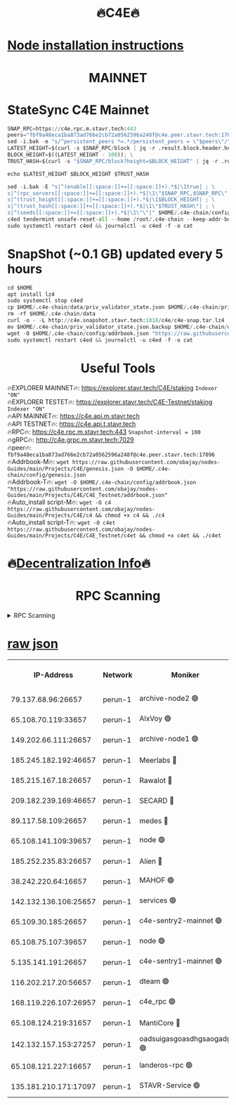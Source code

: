 <h1 align="center"> 🔥C4E🔥</h1>

[Node installation instructions](https://github.com/obajay/nodes-Guides/tree/main/Projects/C4E)
=

<h1 align="center"> MAINNET</h1>

# StateSync C4E Mainnet
```python
SNAP_RPC=https://c4e.rpc.m.stavr.tech:443
peers="fbf9a48eca1ba873ad766e2cb72a0562596a248f@c4e.peer.stavr.tech:17096"
sed -i.bak -e "s/^persistent_peers *=.*/persistent_peers = \"$peers\"/" $HOME/.c4e-chain/config/config.toml
LATEST_HEIGHT=$(curl -s $SNAP_RPC/block | jq -r .result.block.header.height); \
BLOCK_HEIGHT=$((LATEST_HEIGHT - 100)); \
TRUST_HASH=$(curl -s "$SNAP_RPC/block?height=$BLOCK_HEIGHT" | jq -r .result.block_id.hash)

echo $LATEST_HEIGHT $BLOCK_HEIGHT $TRUST_HASH

sed -i.bak -E "s|^(enable[[:space:]]+=[[:space:]]+).*$|\1true| ; \
s|^(rpc_servers[[:space:]]+=[[:space:]]+).*$|\1\"$SNAP_RPC,$SNAP_RPC\"| ; \
s|^(trust_height[[:space:]]+=[[:space:]]+).*$|\1$BLOCK_HEIGHT| ; \
s|^(trust_hash[[:space:]]+=[[:space:]]+).*$|\1\"$TRUST_HASH\"| ; \
s|^(seeds[[:space:]]+=[[:space:]]+).*$|\1\"\"|" $HOME/.c4e-chain/config/config.toml
c4ed tendermint unsafe-reset-all --home /root/.c4e-chain --keep-addr-book
sudo systemctl restart c4ed && journalctl -u c4ed -f -o cat
```
# SnapShot (~0.1 GB) updated every 5 hours
```python
cd $HOME
apt install lz4
sudo systemctl stop c4ed
cp $HOME/.c4e-chain/data/priv_validator_state.json $HOME/.c4e-chain/priv_validator_state.json.backup
rm -rf $HOME/.c4e-chain/data
curl -o - -L http://c4e.snapshot.stavr.tech:1018/c4e/c4e-snap.tar.lz4 | lz4 -c -d - | tar -x -C $HOME/.c4e-chain --strip-components 2
mv $HOME/.c4e-chain/priv_validator_state.json.backup $HOME/.c4e-chain/data/priv_validator_state.json
wget -O $HOME/.c4e-chain/config/addrbook.json "https://raw.githubusercontent.com/obajay/nodes-Guides/main/Projects/C4E/addrbook.json"
sudo systemctl restart c4ed && journalctl -u c4ed -f -o cat
```
 <h1 align="center"> Useful Tools</h1>

🔥EXPLORER MAINNET🔥:  https://explorer.stavr.tech/C4E/staking            `Indexer "ON"` \
🔥EXPLORER TESTET🔥:   https://explorer.stavr.tech/C4E-Testnet/staking     `Indexer "ON"` \
🔥API MAINNET🔥:       https://c4e.api.m.stavr.tech \
🔥API TESTNET🔥:       https://c4e.api.t.stavr.tech \
🔥RPC🔥:               https://c4e.rpc.m.stavr.tech:443                  `Snapshot-interval = 100` \
🔥gRPC🔥:              http://c4e.grpc.m.stavr.tech:7029 \
🔥peer🔥:              `fbf9a48eca1ba873ad766e2cb72a0562596a248f@c4e.peer.stavr.tech:17096` \
🔥Addrbook-M🔥:    ```wget https://raw.githubusercontent.com/obajay/nodes-Guides/main/Projects/C4E/genesis.json -O $HOME/.c4e-chain/config/genesis.json``` \
🔥Addrbook-T🔥:    ```wget -O $HOME/.c4e-chain/config/addrbook.json "https://raw.githubusercontent.com/obajay/nodes-Guides/main/Projects/C4E/C4E_Testnet/addrbook.json"``` \
🔥Auto_install script-M🔥: ```wget -O c4 https://raw.githubusercontent.com/obajay/nodes-Guides/main/Projects/C4E/c4 && chmod +x c4 && ./c4``` \
🔥Auto_install script-T🔥: ```wget -O c4et https://raw.githubusercontent.com/obajay/nodes-Guides/main/Projects/C4E/C4E_Testnet/c4et && chmod +x c4et && ./c4et```

🔥[Decentralization Info](https://github.com/obajay/StateSync-snapshots/tree/main/Projects/C4E/Decentralization)🔥
=

<h1 align="center"> RPC Scanning</h1>

<details>
<summary>RPC Scanning</summary>

<h2 align="center"> We scan nodes in real time every 4 hours. And we provide the final result of RPC endpoints.
We cannot influence the operation of these nodes in any way. </h2>


```python
If Voting Power is higher than 0 --> then the Node is a validator of the network and may be subject to attack and be a potential threat to the chain.
```
```python
We marked such validators with a red symbol
```

</details>

[raw json](https://rpc-check.c4e.stavr.tech/c4e/rpc-c4e-result.json)
=



<table><tr><th>IP-Address</th><th>Network</th><th>Moniker</th><th>Latest Block Height</th><th>Earliest Block Height</th><th>Catching Up</th><th>Tx Index</th><th>Voting Power</th><th>Scan Time</th></tr><tr><td>79.137.68.96:26657</td><td>perun-1</td><td>archive-node2 🟢</td><td>7658652</td><td>1</td><td>False</td><td>on</td><td>0</td><td>2024-03-19T23:09:44.850178700UTC</td></tr><tr><td>65.108.70.119:33657</td><td>perun-1</td><td>AlxVoy 🟢</td><td>7658654</td><td>1</td><td>False</td><td>on</td><td>0</td><td>2024-03-19T23:09:56.188850563UTC</td></tr><tr><td>149.202.66.111:26657</td><td>perun-1</td><td>archive-node1 🟢</td><td>7658656</td><td>1</td><td>False</td><td>on</td><td>0</td><td>2024-03-19T23:10:12.459586437UTC</td></tr><tr><td>185.245.182.192:46657</td><td>perun-1</td><td>Meerlabs 🔴</td><td>7658657</td><td>1051501</td><td>False</td><td>on</td><td>344615</td><td>2024-03-19T23:10:19.541230541UTC</td></tr><tr><td>185.215.167.18:26657</td><td>perun-1</td><td>Rawalot 🔴</td><td>7658659</td><td>1090501</td><td>False</td><td>on</td><td>450091</td><td>2024-03-19T23:10:30.348275788UTC</td></tr><tr><td>209.182.239.169:46657</td><td>perun-1</td><td>SECARD 🔴</td><td>7658656</td><td>2616101</td><td>False</td><td>off</td><td>749308</td><td>2024-03-19T23:10:07.792401924UTC</td></tr><tr><td>89.117.58.109:26657</td><td>perun-1</td><td>medes 🔴</td><td>7658659</td><td>2826001</td><td>False</td><td>off</td><td>891025</td><td>2024-03-19T23:10:25.991877324UTC</td></tr><tr><td>65.108.141.109:39657</td><td>perun-1</td><td>node 🟢</td><td>7658652</td><td>5303301</td><td>False</td><td>on</td><td>0</td><td>2024-03-19T23:09:47.212229731UTC</td></tr><tr><td>185.252.235.83:26657</td><td>perun-1</td><td>Alien 🔴</td><td>7658656</td><td>6502501</td><td>False</td><td>on</td><td>648215</td><td>2024-03-19T23:10:12.762696225UTC</td></tr><tr><td>38.242.220.64:16657</td><td>perun-1</td><td>MAHOF 🟢</td><td>7658656</td><td>6885501</td><td>False</td><td>on</td><td>0</td><td>2024-03-19T23:10:10.144779042UTC</td></tr><tr><td>142.132.136.106:25657</td><td>perun-1</td><td>services 🟢</td><td>7658654</td><td>7012001</td><td>False</td><td>on</td><td>0</td><td>2024-03-19T23:09:58.772177416UTC</td></tr><tr><td>65.109.30.185:26657</td><td>perun-1</td><td>c4e-sentry2-mainnet 🟢</td><td>7658657</td><td>7284001</td><td>False</td><td>on</td><td>0</td><td>2024-03-19T23:10:19.238214062UTC</td></tr><tr><td>65.108.75.107:39657</td><td>perun-1</td><td>node 🟢</td><td>7658654</td><td>7300001</td><td>False</td><td>on</td><td>0</td><td>2024-03-19T23:09:59.073130262UTC</td></tr><tr><td>5.135.141.191:26657</td><td>perun-1</td><td>c4e-sentry1-mainnet 🟢</td><td>7658652</td><td>7300501</td><td>False</td><td>on</td><td>0</td><td>2024-03-19T23:09:44.012104629UTC</td></tr><tr><td>116.202.217.20:56657</td><td>perun-1</td><td>dteam 🟢</td><td>7658652</td><td>7511001</td><td>False</td><td>on</td><td>0</td><td>2024-03-19T23:09:44.548324458UTC</td></tr><tr><td>168.119.226.107:26957</td><td>perun-1</td><td>c4e_rpc 🟢</td><td>7658653</td><td>7558653</td><td>False</td><td>on</td><td>0</td><td>2024-03-19T23:09:51.503218253UTC</td></tr><tr><td>65.108.124.219:31657</td><td>perun-1</td><td>MantiCore 🔴</td><td>7658654</td><td>7558654</td><td>False</td><td>off</td><td>729943</td><td>2024-03-19T23:09:55.874264011UTC</td></tr><tr><td>142.132.157.153:27257</td><td>perun-1</td><td>oadsuigasgoasdhgsaogadg 🟢</td><td>7658652</td><td>7574001</td><td>False</td><td>on</td><td>0</td><td>2024-03-19T23:09:43.756322180UTC</td></tr><tr><td>65.108.121.227:16657</td><td>perun-1</td><td>landeros-rpc 🟢</td><td>7658652</td><td>7646001</td><td>False</td><td>on</td><td>0</td><td>2024-03-19T23:09:44.321062416UTC</td></tr><tr><td>135.181.210.171:17097</td><td>perun-1</td><td>STAVR-Service 🟢</td><td>7658654</td><td>7657701</td><td>False</td><td>on</td><td>0</td><td>2024-03-19T23:09:59.387475565UTC</td></tr></table>
